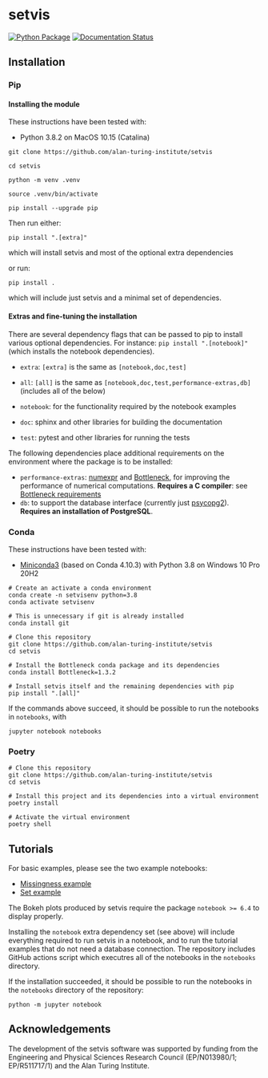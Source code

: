 # setvis

[![Python Package](https://github.com/alan-turing-institute/setvis/actions/workflows/main.yml/badge.svg)](https://github.com/alan-turing-institute/setvis/actions/workflows/main.yml)
[![Documentation Status](https://readthedocs.org/projects/setvis/badge/?version=latest)](https://setvis.readthedocs.io/en/latest/?badge=latest)

## Installation

### Pip

#### Installing the module

These instructions have been tested with:
- Python 3.8.2 on MacOS 10.15 (Catalina)

```
git clone https://github.com/alan-turing-institute/setvis

cd setvis

python -m venv .venv

source .venv/bin/activate

pip install --upgrade pip
```

Then run either:

```
pip install ".[extra]"
```

which will install setvis and most of the optional extra dependencies

or run:

```
pip install .
```

which will include just setvis and a minimal set of dependencies.


#### Extras and fine-tuning the installation

There are several dependency flags that can be passed to pip to install
various optional dependencies.  For instance: `pip install ".[notebook]"` (which installs the notebook dependencies).

 - `extra`: `[extra]` is the same as `[notebook,doc,test]`
 - `all`: `[all]` is the same as `[notebook,doc,test,performance-extras,db]` (includes all of the below)

 - `notebook`: for the functionality required by the notebook examples
 - `doc`: sphinx and other libraries for building the documentation
 - `test`: pytest and other libraries for running the tests

The following dependencies place additional requirements on the environment where the package is to be installed:
 - `performance-extras`: [numexpr](https://numexpr.readthedocs.io/projects/NumExpr3/en/latest/) and [Bottleneck](https://bottleneck.readthedocs.io/en/latest/), for improving the performance of numerical computations. **Requires a C compiler**: see [Bottleneck requirements](https://bottleneck.readthedocs.io/en/latest/intro.html#install)
 - `db`: to support the database interface (currently just [psycopg2](https://www.psycopg.org/docs/)). **Requires an installation of PostgreSQL**.


### Conda

These instructions have been tested with:
- [Miniconda3](https://docs.conda.io/en/latest/miniconda.html) (based on Conda 4.10.3) with Python 3.8 on Windows 10 Pro 20H2

```posh
# Create an activate a conda environment
conda create -n setvisenv python=3.8
conda activate setvisenv

# This is unnecessary if git is already installed
conda install git

# Clone this repository
git clone https://github.com/alan-turing-institute/setvis
cd setvis

# Install the Bottleneck conda package and its dependencies
conda install Bottleneck=1.3.2

# Install setvis itself and the remaining dependencies with pip
pip install ".[all]"
```

If the commands above succeed, it should be possible to run the notebooks in `notebooks`, with

```
jupyter notebook notebooks
```

### Poetry

```
# Clone this repository
git clone https://github.com/alan-turing-institute/setvis
cd setvis

# Install this project and its dependencies into a virtual environment
poetry install

# Activate the virtual environment
poetry shell
```

## Tutorials

For basic examples, please see the two example notebooks:
- [Missingness example](https://github.com/alan-turing-institute/setvis/blob/main/notebooks/Example%20-%20import%20data%20to%20visualize%20missingness.ipynb)
- [Set example](https://github.com/alan-turing-institute/setvis/blob/main/notebooks/Example%20-%20import%20data%20to%20visualize%20sets.ipynb)

The Bokeh plots produced by setvis require the package `notebook >= 6.4` to display properly.

Installing the `notebook` extra dependency set (see above) will include everything
required to run setvis in a notebook, and to run the tutorial examples
that do not need a database connection. The repository includes GitHub actions script which executres
all of the notebooks in the `notebooks` directory.

If the installation succeeded, it should be possible to run the
notebooks in the `notebooks` directory of the repository:

```
python -m jupyter notebook
```

## Acknowledgements

The development of the setvis software was supported by funding from the Engineering and Physical Sciences Research Council (EP/N013980/1; EP/R511717/1) and the Alan Turing Institute.
